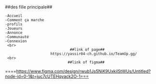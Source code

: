  ##des fille principale##
  
    -Accueil
    -Comment ça marche
    -profils
    -Joueurs
    -Annonce
    -Communauté
    -Connexion
     <br>
                                  ##link of page##
                         https://yassir04-ch.github.io/TeamUp.gg/  
     <br>                    
                                 ##link of figma##
====https://www.figma.com/design/rwub1Js5NiK9UxkilStWUs/Untitled?node-id=0-1&t=juc7cUTEHqvack2O-1===
